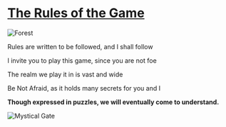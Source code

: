 # [The Rules of the Game](https://youtu.be/N9Clmr94zGY?si=iLgnv2MhMJv0YrZ7)

![Forest](https://static.vecteezy.com/system/resources/thumbnails/025/452/862/small_2x/in-the-heart-of-a-mystical-jungle-ancient-trees-stretch-towards-the-heavens-their-branches-swaying-with-ethereal-grace-free-photo.jpg "Your adventure begins...")  

Rules are written to be followed, and I shall follow   
   
I invite you to play this game, since you are not foe       
   
The realm we play it in is vast and wide  
    
Be Not Afraid, as it holds many secrets for you and I 
    
**Though expressed in puzzles, we will eventually come to understand.**   

![Mystical Gate](https://w0.peakpx.com/wallpaper/823/172/HD-wallpaper-the-gate-gate-art-luminos-pixie-dust-fireflies-fantasy-digital-magical-light-blue.jpg "Go explore")

